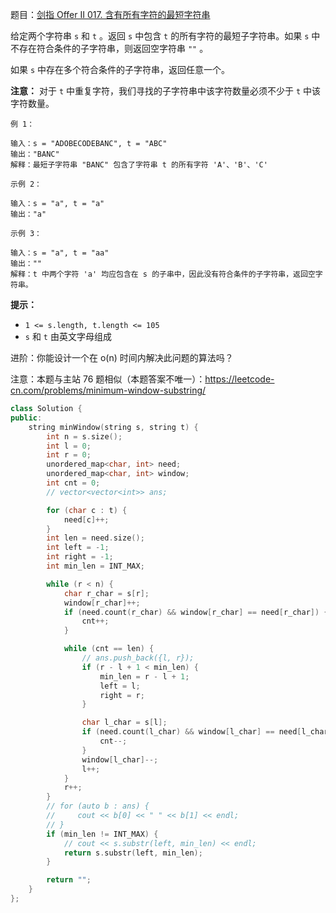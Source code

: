 题目：[剑指 Offer II 017. 含有所有字符的最短字符串](https://leetcode.cn/problems/M1oyTv/)

给定两个字符串 `s` 和 `t` 。返回 `s` 中包含 `t` 的所有字符的最短子字符串。如果 `s` 中不存在符合条件的子字符串，则返回空字符串 `""` 。

如果 `s` 中存在多个符合条件的子字符串，返回任意一个。

**注意：** 对于 `t` 中重复字符，我们寻找的子字符串中该字符数量必须不少于 `t` 中该字符数量。

```
例 1：

输入：s = "ADOBECODEBANC", t = "ABC"
输出："BANC" 
解释：最短子字符串 "BANC" 包含了字符串 t 的所有字符 'A'、'B'、'C'

示例 2：

输入：s = "a", t = "a"
输出："a"

示例 3：

输入：s = "a", t = "aa"
输出：""
解释：t 中两个字符 'a' 均应包含在 s 的子串中，因此没有符合条件的子字符串，返回空字符串。
```

**提示：**

- `1 <= s.length, t.length <= 105`
- `s` 和 `t` 由英文字母组成

进阶：你能设计一个在 o(n) 时间内解决此问题的算法吗？

 注意：本题与主站 76 题相似（本题答案不唯一）：https://leetcode-cn.com/problems/minimum-window-substring/

```c++
class Solution {
public:
    string minWindow(string s, string t) {
        int n = s.size();
        int l = 0;
        int r = 0;
        unordered_map<char, int> need;
        unordered_map<char, int> window;
        int cnt = 0;
        // vector<vector<int>> ans;

        for (char c : t) {
            need[c]++;
        }
        int len = need.size();
        int left = -1;
        int right = -1;
        int min_len = INT_MAX;

        while (r < n) {
            char r_char = s[r];
            window[r_char]++;
            if (need.count(r_char) && window[r_char] == need[r_char]) {
                cnt++;
            }

            while (cnt == len) {
                // ans.push_back({l, r});
                if (r - l + 1 < min_len) {
                    min_len = r - l + 1;
                    left = l;
                    right = r;
                }

                char l_char = s[l];
                if (need.count(l_char) && window[l_char] == need[l_char]) {
                    cnt--;
                }
                window[l_char]--;
                l++;
            }
            r++;
        }
        // for (auto b : ans) {
        //     cout << b[0] << " " << b[1] << endl;
        // }
        if (min_len != INT_MAX) {
            // cout << s.substr(left, min_len) << endl;
            return s.substr(left, min_len);
        }

        return "";
    }
};
```


